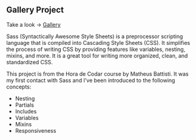 ## Gallery Project

Take a look -> <a target="_blank" href="https://gbcayres.github.io/sass-gallery-project/">Gallery</a>

Sass (Syntactically Awesome Style Sheets) is a preprocessor scripting language that is compiled into Cascading Style Sheets (CSS). It simplifies the process of writing CSS by providing features like variables, nesting, mixins, and more. It is a great tool for writing more organized, clean, and standardized CSS.

This project is from the Hora de Codar course by Matheus Battisti. It was my first contact with Sass and I've been introduced to the following concepts:

* Nesting
* Partials
* Includes
* Variables
* Mixins
* Responsiveness
